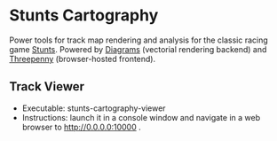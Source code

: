 # Stunts Cartography

Power tools for track map rendering and analysis for the classic racing game
[Stunts](http://scr.stunts.hu). Powered by
[Diagrams](http://projects.haskell.org/diagrams/)
(vectorial rendering backend) and
[Threepenny](http://hackage.haskell.org/package/threepenny-gui)
(browser-hosted frontend).

## Track Viewer

* Executable: stunts-cartography-viewer
* Instructions: launch it in a console window and navigate in a web browser to
  http://0.0.0.0:10000 .
